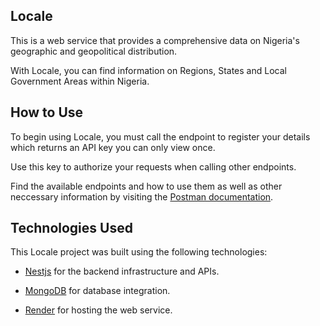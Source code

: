## Locale

This is a web service that provides a comprehensive data on Nigeria's geographic and geopolitical distribution.

With Locale, you can find information on Regions, States and Local Government Areas within Nigeria.

## How to Use

To begin using Locale, you must call the endpoint to register your details which returns an API key you can only view once.

Use this key to authorize your requests when calling other endpoints.

Find the available endpoints and how to use them as well as other neccessary information by visiting the [Postman documentation](https://documenter.getpostman.com/view/21949680/2sA2xmVr5e).

## Technologies Used

This Locale project was built using the following technologies:

- [Nestjs](https://nestjs.com/) for the backend infrastructure and APIs.

- [MongoDB](https://www.mongodb.com/) for database integration.

- [Render](https://render.com/) for hosting the web service.
